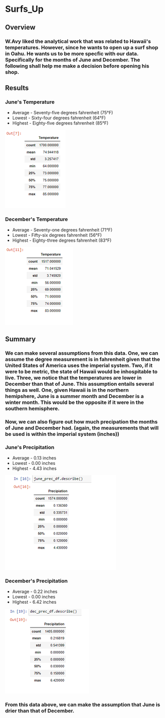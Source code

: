 # Surfs_Up
## Overview
### W.Avy liked the analytical work that was related to Hawaii's temperatures. However, since he wants to open up a surf shop in Oahu. He wants us to be more specfic with our data. Specifically for the months of June and December. The following shall help me make a decision before opening his shop.
## Results
### June's Temperature
* Average - Seventy-five degrees fahrenheit (75°F)
* Lowest - Sixty-four degrees fahrenheit (64°F)
* Highest - Eighty-five degrees fahrenheit (85°F)

![June_Stats](https://github.com/Greekman12490/surfs_up/blob/main/Resources/June_temp_stats.png?raw=true) 

### December's Temperature
* Average - Seventy-one degrees fahrenheit (71°F)
* Lowest - Fifty-six degrees fahrenheit (56°F)
* Highest - Eighty-three degrees fahrenheit (83°F)

![December_stats](https://github.com/Greekman12490/surfs_up/blob/main/Resources/December_temp_stats.png?raw=true)

## Summary 
### We can make several assumptions from this data. One, we can assume the degree measurement is in fahrenheit given that the United States of America uses the imperial system. Two, if it were to be metric, the state of Hawaii would be inhospitable to live. Three, we notice that the temperatures are lower in December than that of June. This assumption entails several things as well. One, given Hawaii is in the northern hemipshere, June is a summer month and December is a winter month. This would be the opposite if it were in the southern hemisphere. 
### Now, we can also figure out how much precipation the months of June and December had. (again, the measurements that will be used is within the imperial system (inches))

### June's Precipitation
* Average - 0.13 inches
* Lowest - 0.00 inches
* Highest - 4.43 inches

![June_rain](https://github.com/Greekman12490/surfs_up/blob/main/Resources/June_prec_stats.png?raw=true)

### December's Precipitation
* Average - 0.22 inches
* Lowest - 0.00 inches
* Highest - 6.42 inches

![Dec_rain](https://github.com/Greekman12490/surfs_up/blob/main/Resources/December_prec_stats.png?raw=true)

### From this data above, we can make the assumption that June is drier than that of December.
